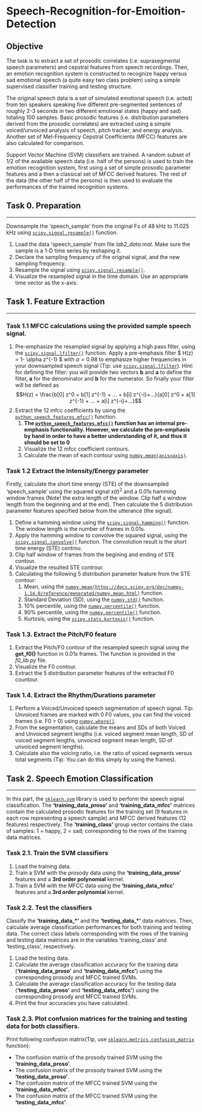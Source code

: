 # Speech-Recognition-for-Emoition-Detection

## Objective

The task is to extract a set of prosodic correlates (i.e. suprasegmental speech parameters) and cepstral features from speech recordings. Then, an emotion recognition system is constructed to recognize happy versus sad emotional speech (a quite easy two class problem) using a simple supervised classifier training and testing structure.

The original speech data is a set of simulated emotional speech (i.e. acted) from ten speakers speaking five different pre-segmented sentences of roughly 2-3 seconds in two different emotional states (happy and sad) totaling 100 samples.
Basic prosodic features (i.e. distribution parameters derived from the prosodic correlates) are extracted using a simple voiced/unvoiced analysis of speech, pitch tracker, and energy analysis. Another set of Mel-Frequency Cepstral Coefficients (MFCC) features are also calculated for comparison. 

Support Vector Machine (SVM) classifiers are trained. A random subset of 1/2 of the available speech data (i.e. half of the persons) is used to train the emotion recognition system, first using a set of simple prosodic parameter features and a then a classical set of MFCC derived features. The rest of the data (the other half of the persons) is then used to evaluate the performances of the trained recognition systems.

## Task 0. Preparation
-----------------------
Downsample the ‘speech_sample’ from the original Fs of 48 kHz to 11.025 kHz using [`scipy.signal.resample()`](https://docs.scipy.org/doc/scipy-0.16.0/reference/generated/scipy.signal.resample.html) function.
1. Load the data 'speech_sample' from file *lab2_data.mat*. Make sure the sample is a 1-D time series by reshaping it.
2. Declare the sampling frequency of the original signal, and the new sampling frequency.
3. Resample the signal using [`scipy.signal.resample()`](https://docs.scipy.org/doc/scipy-0.16.0/reference/generated/scipy.signal.resample.html).
4. Visualize the resampled signal in the time domain. Use an appropriate time vector as the x-axis.
## Task 1. Feature Extraction
-------------------------------
### Task 1.1 MFCC calculations using the provided sample speech signal.
1. Pre-emphasize the resampled signal by applying a high pass filter, using the [`scipy.signal.lfilter()`](https://docs.scipy.org/doc/scipy/reference/generated/scipy.signal.lfilter.html) function. Apply a pre-emphasis filter $ H(z) = 1- \alpha z^{-1} $ with $\alpha = 0.98$ to emphasize higher frequencies in your downsampled speech signal (Tip: use [`scipy.signal.lfilter`](https://docs.scipy.org/doc/scipy-0.15.1/reference/generated/scipy.signal.lfilter.html)).  Hint: for defining the filter: you will provide two vectors **b** and **a** to define the filter, **a** for the denominator and **b** for the numerator. So finally your filter will be defined as $$H(z) = \frac{b[0] z^0 + b[1] z^{-1} + ... + b[i] z^{-i}+...}{a[0] z^0 + a[1] z^{-1} + ... + a[i] z^{-i}+...}$$
2. Extract the 12 mfcc coefficients by using the [`python_speech_features.mfcc()`](http://python-speech-features.readthedocs.io/en/latest/) function.
   1. **The [`python_speech_features.mfcc()`](http://python-speech-features.readthedocs.io/en/latest/) function has an internal pre-emphasis functionality. However, we calculate the pre-emphasis by hand in order to have a better understanding of it, and thus it should be set to 0**
   2. Visualize the 12 mfcc coefficient contours.
   3. Calculate the mean of each contour using [`numpy.mean(axis=axis)`](https://docs.scipy.org/doc/numpy/reference/generated/numpy.mean.html).
### Task 1.2 Extract the Intensity/Energy parameter
Firstly, calculate the short time energy (STE) of the downsampled ‘speech_sample’ using the squared signal $x(t)^2$ and a 0.01s hamming window frames (Note! the extra length of the window. Clip half a window length from the beginning and at the end). Then calculate the 5 distribution parameter features specified below from the utterance (the signal).
1. Define a hamming window using the [`scipy.signal.hamming()`](https://docs.scipy.org/doc/scipy-0.19.0/reference/generated/scipy.signal.hamming.html) function. The window length is the number of frames in 0.01s.
2. Apply the hamming window to convolve the squared signal, using the [`scipy.signal.convolve()`](https://docs.scipy.org/doc/scipy/reference/generated/scipy.signal.convolve.html) function. The convolution result is the short time energy (STE) controu.
3. Clip half window of frames from the begining and ending of STE contour.
4. Visualize the resulted STE controur.
5. Calculating the following 5 distribution parameter feature from the STE contour:
    1. Mean, using the [`numpy.mean(https://docs.scipy.org/doc/numpy-1.14.0/reference/generated/numpy.mean.html)`]() function.
    2. Standard Deviation (SD), using the [`numpy.std()`](https://docs.scipy.org/doc/numpy-1.14.0/reference/generated/numpy.std.html) function.
    3. 10% percentile, using the [`numpy.percentile()`](https://docs.scipy.org/doc/numpy-1.14.0/reference/generated/numpy.percentile.html) function.
    4. 90% percentile, using the [`numpy.percentile()`](https://docs.scipy.org/doc/numpy-1.14.0/reference/generated/numpy.percentile.html) function.
    5. Kurtosis, using the [`scipy.stats.kurtosis()`](https://docs.scipy.org/doc/scipy/reference/generated/scipy.stats.kurtosis.html) function.
### Task 1.3. Extract the Pitch/F0 feature
1. Extract the Pitch/F0 contour of the resampled speech signal using the **get_f0()** function in 0.01s frames. The function is provided in the *f0_lib.py* file.
2. Visualize the F0 contour.
3. Extract the 5 distribution parameter features of the extracted F0 countour.

### Task 1.4. Extract the Rhythm/Durations parameter
1. Perform a Voiced/Unvoiced speech segmentation of speech signal. Tip: Unvoiced frames are marked with 0 F0 values, you can find the voiced frames (i.e. F0 > 0) using [`numpy.where()`](https://docs.scipy.org/doc/numpy-1.14.0/reference/generated/numpy.where.html).
2. From the segmentation, calculate the means and SDs of both Voiced and Unvoiced segment lengths (i.e. voiced segment mean length, SD of voiced segment lengths, unvoiced segment mean length, SD of unvoiced segment lengths).
3. Calculate also the voicing ratio, i.e. the ratio of voiced segments versus total segments (Tip: You can do this simply by using the frames).

## Task 2. Speech Emotion Classification
------------------------------------------
In this part, the [`sklearn.svm`](http://scikit-learn.org/stable/modules/svm.html) library is used to perform the speech signal classification. The **‘training_data_proso’** and **‘training_data_mfcc’** matrices contain the calculated prosodic features for the training set (9 features in each row representing a speech sample) and MFCC derived features (12 features) respectively. The **‘training_class’** group vector contains the class of samples: 1 = happy, 2 = sad; corresponding to the rows of the training data matrices.
### Task 2.1. Train the SVM classifiers
1. Load the training data.
2. Train a SVM with the prosody data using the **‘training_data_proso’** features and a **3rd order polynomial** kernel.
3. Train a SVM with the MFCC data using the **‘training_data_mfcc’** features and a **3rd order polynomial** kernel.
### Task 2.2. Test the classifiers
Classify the **‘training_data_*’** and the **‘testing_data_*’** data matrices. Then, calculate average classification performances for both training and testing data. The correct class labels corresponding with the rows of the training and testing data matrices are in the variables ‘training_class’ and ‘testing_class’, respectively.
1. Load the testing data.
2. Calculate the average classification accuracy for the training data (**‘training_data_proso’** and **‘training_data_mfcc’**) using the corresponding prosody and MFCC trained SVMs.
3. Calculate the average classification accuracy for the testing data (**‘testing_data_proso’** and **‘testing_data_mfcc’**) using the corresponding prosody and MFCC trained SVMs.
4. Print the four accuracies you have calculated.
### Task 2.3. Plot confusion matrices for the training and testing data for both classifiers. 
Print following confusion matrix(Tip, use [`sklearn.metrics.confusion_matrix`](http://scikit-learn.org/stable/modules/generated/sklearn.metrics.confusion_matrix.html) function):
* The confusion matrix of the prosody trained SVM using the **‘training_data_proso’**.
* The confusion matrix of the prosody trained SVM using the **‘testing_data_proso’**.
* The confusion matrix of the MFCC trained SVM using the **‘training_data_mfcc’**.
* The confusion matrix of the MFCC trained SVM using the **‘testing_data_mfcc’**.
